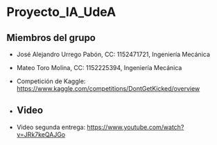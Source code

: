 # Proyecto_IA_UdeA
## Miembros del grupo

- José Alejandro Urrego Pabón, CC: 1152471721, Ingeniería Mecánica<br>
- Mateo Toro Molina, CC: 1152225394, Ingeniería Mecánica

- Competición de Kaggle: https://www.kaggle.com/competitions/DontGetKicked/overview

- ## Video

- Video segunda entrega: https://www.youtube.com/watch?v=JRk7keQAJGo
